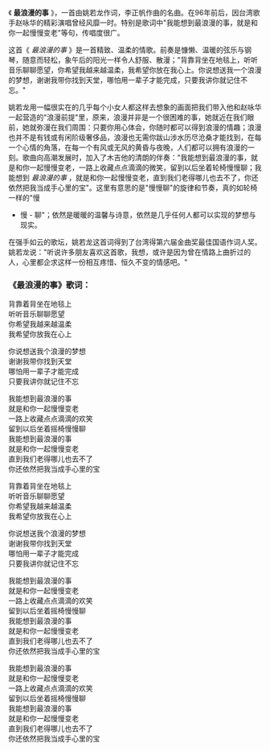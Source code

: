 

《 **最浪漫的事**
》，一首由姚若龙作词，李正帆作曲的名曲。在96年前后，因台湾歌手赵咏华的精彩演唱曾经风靡一时。特别是歌词中"我能想到最浪漫的事，就是和你一起慢慢变老"等句，传唱度很广。

这首《 _最浪漫的事_
》是一首精致、温柔的情歌。前奏是慷懒、温暖的弦乐与钢琴，随意而轻松，象午后的阳光一样令人舒服、散漫；"背靠背坐在地毯上，听听音乐聊聊愿望，你希望我越来越温柔，我希望你放在我心上。你说想送我一个浪漫的梦想，谢谢我带你找到天堂，哪怕用一辈子才能完成，只要我讲你就记住不忘。"  
  
姚若龙用一幅很实在的几乎每个小女人都这样去想象的画面把我们带入他和赵咏华一起营造的"浪漫前提"里，原来，浪漫并非是一个很困难的事，她就近在我们眼前，她就弥漫在我们周围：只要你用心体会，你随时都可以得到浪漫的情趣；浪漫也并不是有钱或有闲阶级奢侈品，浪漫也无需你跋山涉水历尽沧桑才能找到，在每一个心情的角落，在每一个有风或无风的黄昏与夜晚，人们都可以拥有浪漫的一刻。歌曲向高潮发展时，加入了木吉他的清朗的伴奏："我能想到最浪漫的事，就是和你一起慢慢变老，一路上收藏点点滴滴的微笑，留到以后坐着轮椅慢慢聊；我能想到
_最浪漫的事_ ，就是和你一起慢慢变老，直到我们老得哪儿也去不了，你还依然把我当成手心里的宝"。这里有意思的是"慢慢聊"的旋律和节奏，真的如轮椅一样的"慢
- 慢 - 聊"；依然是暖暖的温馨与诗意，依然是几乎任何人都可以实现的梦想与现实。  
  
在强手如云的歌坛，姚若龙这首词得到了台湾得第六届金曲奖最佳国语作词人奖。姚若龙说："听说许多朋友喜欢这首歌，我想，或许是因为曾在情路上曲折过的人，心里都企求这样一份相互疼惜、恒久不变的情感吧。"

### 《最浪漫的事》歌词：

背靠着背坐在地毯上  
听听音乐聊聊愿望  
你希望我越来越温柔  
我希望你放我在心上

你说想送我个浪漫的梦想  
谢谢我带你找到天堂  
哪怕用一辈子才能完成  
只要我讲你就记住不忘

我能想到最浪漫的事  
就是和你一起慢慢变老  
一路上收藏点点滴滴的欢笑  
留到以后坐着摇椅慢慢聊  
我能想到最浪漫的事  
就是和你一起慢慢变老  
直到我们老得哪儿也去不了  
你还依然把我当成手心里的宝

背靠着背坐在地毯上  
听听音乐聊聊愿望  
你希望我越来越温柔  
我希望你放我在心上

你说想送我个浪漫的梦想  
谢谢我带你找到天堂  
哪怕用一辈子才能完成  
只要我讲你就记住不忘

我能想到最浪漫的事  
就是和你一起慢慢变老  
一路上收藏点点滴滴的欢笑  
留到以后坐着摇椅慢慢聊  
我能想到最浪漫的事  
就是和你一起慢慢变老  
直到我们老得哪儿也去不了  
你还依然把我当成手心里的宝

我能想到最浪漫的事  
就是和你一起慢慢变老  
一路上收藏点点滴滴的欢笑  
留到以后坐着摇椅慢慢聊  
我能想到最浪漫的事  
就是和你一起慢慢变老  
直到我们老得哪儿也去不了  
你还依然把我当成手心里的宝

